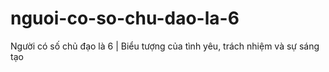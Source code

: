 # nguoi-co-so-chu-dao-la-6
Người có số chủ đạo là 6 | Biểu tượng của tình yêu, trách nhiệm và sự sáng tạo
